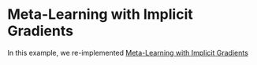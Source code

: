 # Meta-Learning with Implicit Gradients

In this example, we re-implemented
[Meta-Learning with Implicit Gradients](https://arxiv.org/abs/1909.04630)
